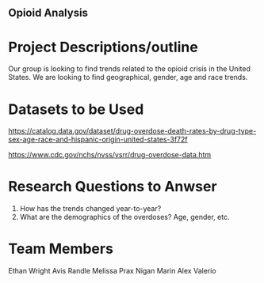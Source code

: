 ## Opioid Analysis

# Project Descriptions/outline

Our group is looking to find trends related to the opioid crisis in the United States. We are looking to find geographical, gender, age and race trends.

# Datasets to be Used

https://catalog.data.gov/dataset/drug-overdose-death-rates-by-drug-type-sex-age-race-and-hispanic-origin-united-states-3f72f

https://www.cdc.gov/nchs/nvss/vsrr/drug-overdose-data.htm

# Research Questions to Anwser

1. How has the trends changed year-to-year?
2. What are the demographics of the overdoses? Age, gender, etc.

# Team Members
  Ethan Wright
  Avis Randle
  Melissa Prax
  Nigan Marin
  Alex Valerio


